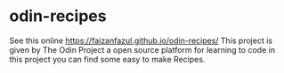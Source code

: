 # odin-recipes
See this online https://faizanfazul.github.io/odin-recipes/
This project is given by The Odin Project a open source platform for learning to code in this project you can find some easy to make Recipes.
